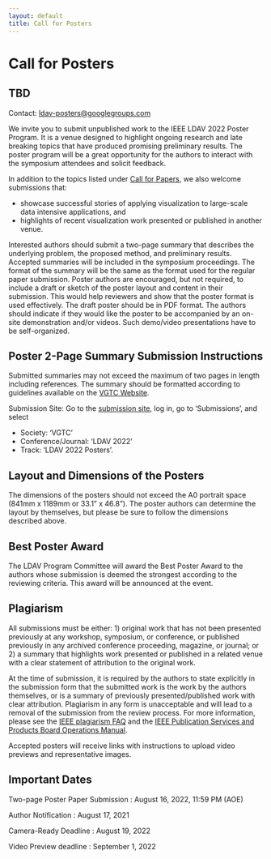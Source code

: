 ```yaml
---
layout: default
title: Call for Posters
---
```


# Call for Posters

## TBD

Contact: <ldav-posters@googlegroups.com>

We invite you to submit unpublished work to the IEEE LDAV 2022 Poster Program. It is a venue designed to highlight ongoing research and late breaking topics that have produced promising preliminary results. The poster program will be a great opportunity for the authors to interact with the symposium attendees and solicit feedback.

In addition to the topics listed under [Call for Papers](https://ldav.org/2022/call-for-papers.html), we also welcome submissions that:

* showcase successful stories of applying visualization to large-scale data intensive applications, and
* highlights of recent visualization work presented or published in another venue.

Interested authors should submit a two-page summary that describes the underlying problem, the proposed method, and preliminary results. Accepted summaries will be included in the symposium proceedings. The format of the summary will be the same as the format used for the regular paper submission. Poster authors are encouraged, but not required, to include a draft or sketch of the poster layout and content in their submission. This would help reviewers and show that the poster format is used effectively. The draft poster should be in PDF format. The authors should indicate if they would like the poster to be accompanied by an on-site demonstration and/or videos. Such demo/video presentations have to be self-organized.

## Poster 2-Page Summary Submission Instructions

Submitted summaries may not exceed the maximum of two pages in length including references. The summary should be formatted according to guidelines available on the [VGTC Website](http://vgtc.org/publications/conference]IEEE).

Submission Site: Go to the [submission site](https://new.precisionconference.com/~vgtc), log in, go to ‘Submissions’, and select

* Society: ‘VGTC’
* Conference/Journal: ‘LDAV 2022’
* Track: ‘LDAV 2022 Posters’.

## Layout and Dimensions of the Posters

The dimensions of the posters should not exceed the A0 portrait space (841mm x 1189mm or 33.1” x 46.8”). The poster authors can determine the layout by themselves, but please be sure to follow the dimensions described above.

## Best Poster Award

The LDAV Program Committee will award the Best Poster Award to the authors whose submission is deemed the strongest according to the reviewing criteria. This award will be announced at the event.

## Plagiarism

All submissions must be either: 1) original work that has not been presented previously at any workshop, symposium, or conference, or published previously in any archived conference proceeding, magazine, or journal; or 2) a summary that highlights work presented or published in a related venue with a clear statement of attribution to the original work.

At the time of submission, it is required by the authors to state explicitly in the submission form that the submitted work is the work by the authors themselves, or is a summary of previously presented/published work with clear attribution. Plagiarism in any form is unacceptable and will lead to a removal of the submission from the review process. For more information, please see the [IEEE plagiarism FAQ](https://www.ieee.org/publications/rights/plagiarism/plagiarism.html) and the [IEEE Publication Services and Products Board Operations Manual](https://pspb.ieee.org/images/files/files/opsmanual.pdf).

Accepted posters will receive links with instructions to upload video previews and representative images.

## Important Dates

Two-page Poster Paper Submission
: August 16, 2022, 11:59 PM (AOE)

Author Notification
: August 17, 2021

Camera-Ready Deadline
: August 19, 2022

Video Preview deadline
: September 1, 2022

